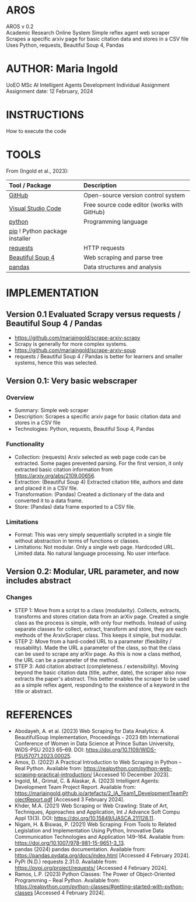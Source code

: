 # AROS
AROS v 0.2  
Academic Research Online System 
Simple reflex agent web scraper  
Scrapes a specific arxiv page for basic citation data and stores in a CSV file  
Uses Python, requests, Beautiful Soup 4, Pandas   

# AUTHOR: Maria Ingold
UoEO MSc AI Intelligent Agents Development Individual Assignment  
Assignment date: 12 February, 2024  

# INSTRUCTIONS
How to execute the code  

# TOOLS

From (Ingold et al., 2023):  

| Tool / Package	                                            | Description                                   |
|:--------------------------------------------------------------|:----------------------------------------------|
| [GitHub](https://github.com/)                                 | Open-source version control system            |
| [Visual Studio Code](https://code.visualstudio.com/)          | Free source code editor (works with GitHub)   |
| [python](https://www.python.org/)                             | Programming language                          |
| [pip](https://pypi.org/project/pip/)                          ! Python package installer                      |
| [requests](https://pypi.org/project/requests/)                | HTTP requests                                 |
| [Beautiful Soup 4](https://pypi.org/project/beautifulsoup4/)  | Web scraping and parse tree                   |
| [pandas](https://pypi.org/project/pandas/)                    | Data structures and analysis                  |

# IMPLEMENTATION
## Version 0.1 Evaluated Scrapy versus requests / Beautiful Soup 4 / Pandas
* https://github.com/mariaingold/scrape-arxiv-scrapy
* Scrapy is generally for more complex systems. 
* https://github.com/mariaingold/scrape-arxiv-soup 
* requests / Beautiful Soup 4 / Pandas is better for learners and smaller systems, hence this was selected. 
## Version 0.1: Very basic webscraper 
### Overview
* Summary: Simple web scraper
* Description: Scrapes a specific arxiv page for basic citation data and stores in a CSV file  
* Technologies: Python, requests, Beautiful Soup 4, Pandas  
### Functionality
* Collection: (requests) Arxiv selected as web page code can be extracted. Some pages prevented parsing. For the first version, it only extracted basic citation information from https://arxiv.org/abs/2109.00656.  
* Extraction: (Beautiful Soup 4) Extracted citation title, authors and date and placed it in a CSV file. 
* Transformation: (Pandas) Created a dictionary of the data and converted it to a data frame.
* Store: (Pandas) data frame exported to a CSV file.
### Limitations 
* Format: This was very simply sequentially scripted in a single file without abstraction in terms of functions or classes.
* Limitations: Not modular. Only a single web page. Hardcoded URL. Limited data. No natural language processing. No user interface.
## Version 0.2: Modular, URL parameter, and now includes abstract
### Changes
* STEP 1: Move from a script to a class (modularity). Collects, extracts, transforms and stores citation data from an arXiv page. Created a single class as the process is simple, with only four methods. Instead of using separate classes for collect, extract, transform and store, they are each methods of the ArxivScraper class. This keeps it simple, but modular. 
* STEP 2: Move from a hard-coded URL to a parameter (flexibility / reusability). Made the URL a parameter of the class, so that the class can be used to scrape any arXiv page. As this is now a class method, the URL can be a parameter of the method.
* STEP 3: Add citation abstract (completeness / extensibility). Moving beyond the basic citation data (title, auther, date), the scraper also now extracts the paper's abstract. This better enables the scraper to be used as a simple reflex agent, responding to the existence of a keyword in the title or abstract.

# REFERENCES
* Abodayeh, A. et al. (2023) Web Scraping for Data Analytics: A BeautifulSoup Implementation, Proceedings - 2023 6th International Conference of Women in Data Science at Prince Sultan University, WiDS-PSU 2023  65–69. DOI: https://doi.org/10.1109/WIDS-PSU57071.2023.00025.
* Amos, D. (2022) A Practical Introduction to Web Scraping in Python – Real Python. Available from: https://realpython.com/python-web-scraping-practical-introduction/ [Accessed 10 December 2023].
* Ingold, M., Grimal, C. & Alaskar, A. (2023) Intelligent Agents: Development Team Project Report. Available from: https://mariaingold.github.io/artefacts/2_IA_Team1_DevelopmentTeamProjectReport.pdf [Accessed 3 February 2024].
* Khder, M.A. (2021) Web Scraping or Web Crawling: State of Art, Techniques, Approaches and Application, Int J Advance Soft Compu Appl  13(3). DOI: https://doi.org/10.15849/IJASCA.211128.11.
* Nigam, H. & Biswas, P. (2021) Web Scraping: From Tools to Related Legislation and Implementation Using Python, Innovative Data Communication Technologies and Application  149–164. Available from: https://doi.org/10.1007/978-981-15-9651-3_13.
* pandas (2024) pandas documentation. Available from: https://pandas.pydata.org/docs/index.html [Accessed 4 February 2024].
* PyPi (N.D.) requests 2.31.0. Available from: https://pypi.org/project/requests/ [Accessed 4 February 2024].
* Ramos, L.P. (2023) Python Classes: The Power of Object-Oriented Programming – Real Python. Available from: https://realpython.com/python-classes/#getting-started-with-python-classes [Accessed 4 February 2024].
 
